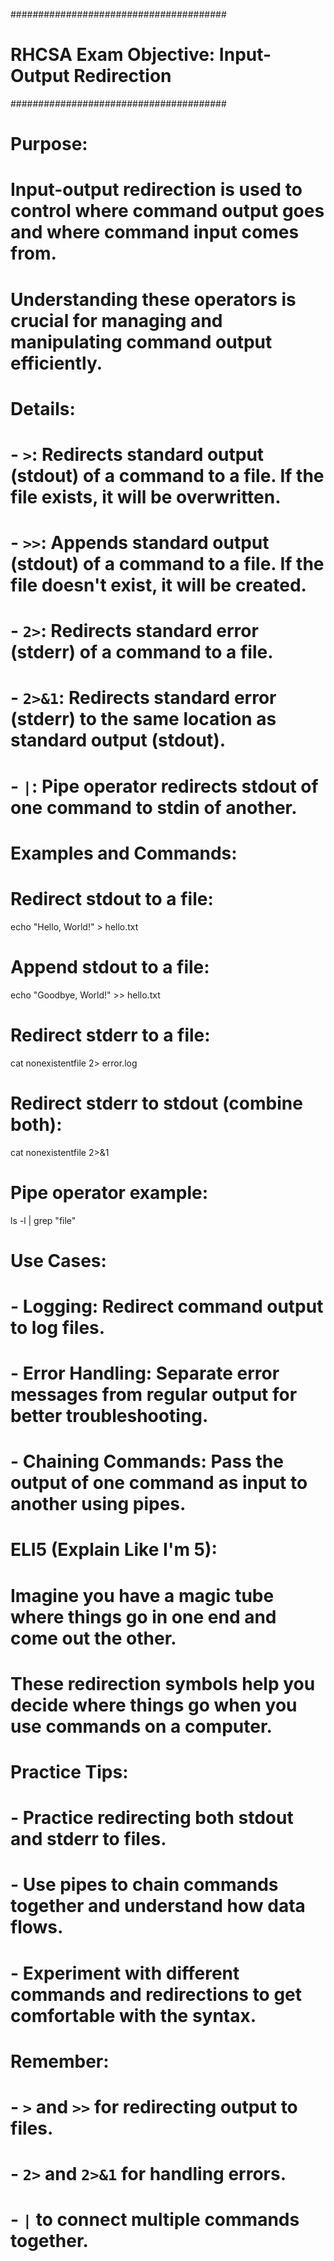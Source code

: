 #######################################
# RHCSA Exam Objective: Input-Output Redirection
#######################################

# Purpose:
# Input-output redirection is used to control where command output goes and where command input comes from.
# Understanding these operators is crucial for managing and manipulating command output efficiently.

# Details:
# - `>`: Redirects standard output (stdout) of a command to a file. If the file exists, it will be overwritten.
# - `>>`: Appends standard output (stdout) of a command to a file. If the file doesn't exist, it will be created.
# - `2>`: Redirects standard error (stderr) of a command to a file.
# - `2>&1`: Redirects standard error (stderr) to the same location as standard output (stdout).
# - `|`: Pipe operator redirects stdout of one command to stdin of another.

# Examples and Commands:
# Redirect stdout to a file:
echo "Hello, World!" > hello.txt

# Append stdout to a file:
echo "Goodbye, World!" >> hello.txt

# Redirect stderr to a file:
cat nonexistentfile 2> error.log

# Redirect stderr to stdout (combine both):
cat nonexistentfile 2>&1

# Pipe operator example:
ls -l | grep "file"

# Use Cases:
# - Logging: Redirect command output to log files.
# - Error Handling: Separate error messages from regular output for better troubleshooting.
# - Chaining Commands: Pass the output of one command as input to another using pipes.

# ELI5 (Explain Like I'm 5):
# Imagine you have a magic tube where things go in one end and come out the other. 
# These redirection symbols help you decide where things go when you use commands on a computer.

# Practice Tips:
# - Practice redirecting both stdout and stderr to files.
# - Use pipes to chain commands together and understand how data flows.
# - Experiment with different commands and redirections to get comfortable with the syntax.

# Remember:
# - `>` and `>>` for redirecting output to files.
# - `2>` and `2>&1` for handling errors.
# - `|` to connect multiple commands together.

